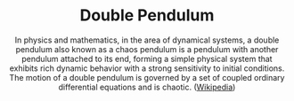 <header>
    <h1>Double Pendulum</h1>
    <p>
        In physics and mathematics, in the area of dynamical systems, a double pendulum also known as a chaos pendulum is a pendulum with another pendulum attached to its end, forming a simple physical system that exhibits rich dynamic behavior with a strong sensitivity to initial conditions. The motion of a double pendulum is governed by a set of coupled ordinary differential equations and is chaotic. (<a href="https://en.wikipedia.org/wiki/Double_pendulum">Wikipedia</a>)
    </p>
</header>
